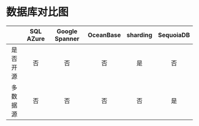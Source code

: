 <!--
 * @Author: wangzhichiao<https://github.com/wzc570738205>
 * @Date: 2021-03-29 15:35:31
 * @LastEditors: wangzhichiao<https://github.com/wzc570738205>
 * @LastEditTime: 2021-04-01 09:37:12
-->
# **数据库对比图**


||SQL AZure|Google Spanner|OceanBase|sharding|SequoiaDB|
| :-: | :-: | :-: | :-: | :-: | :-: |
|是否开源|否|否|否|是|否|
|多数据源|否|否|否|否|是|